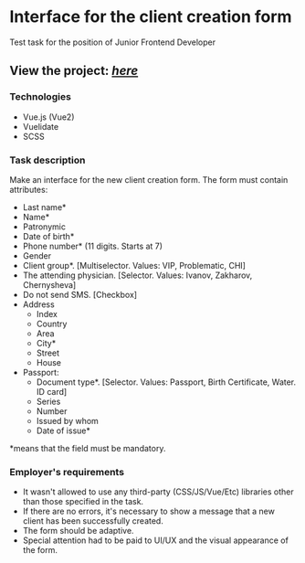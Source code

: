 # Interface for the client creation form
Test task for the position of Junior Frontend Developer

## View the project: [*here*](https://olgakhinevich.github.io/test_task_client_form/)

### Technologies
+ Vue.js (Vue2)  
+ Vuelidate  
+ SCSS  

### Task description
Make an interface for the new client creation form. The form must contain attributes:
+ Last name*  
+ Name*  
+ Patronymic  
+ Date of birth*  
+ Phone number* (11 digits. Starts at 7)  
+ Gender  
+ Client group*. [Multiselector. Values: VIP, Problematic, CHI]  
+ The attending physician. [Selector. Values: Ivanov, Zakharov, Chernysheva]  
+ Do not send SMS. [Checkbox]  
+ Address 
  + Index  
  + Country  
  + Area  
  + City*  
  + Street  
  + House   
+ Passport:  
  + Document type*. [Selector. Values: Passport, Birth Certificate, Water. ID card]  
  + Series  
  + Number  
  + Issued by whom  
  + Date of issue*  

*means that the field must be mandatory.  

### Employer's requirements  
+ It wasn't allowed to use any third-party (CSS/JS/Vue/Etc) libraries other than those specified in the task.  
+ If there are no errors, it's necessary to show a message that a new client has been successfully created.  
+ The form should be adaptive.  
+ Special attention had to be paid to UI/UX and the visual appearance of the form.  

